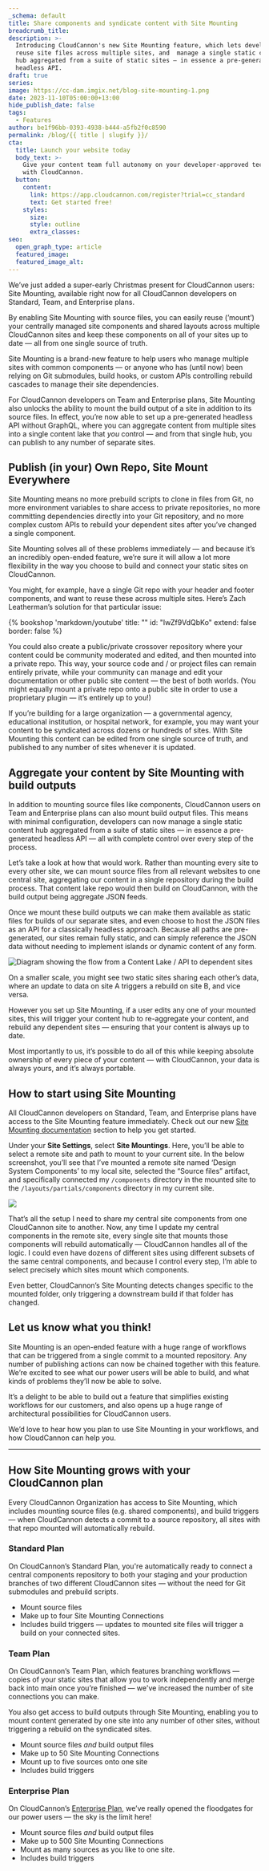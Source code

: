 ```yaml
---
_schema: default
title: Share components and syndicate content with Site Mounting
breadcrumb_title:
description: >-
  Introducing CloudCannon's new Site Mounting feature, which lets developers
  reuse site files across multiple sites, and  manage a single static content
  hub aggregated from a suite of static sites — in essence a pre-generated
  headless API.
draft: true
series:
image: https://cc-dam.imgix.net/blog-site-mounting-1.png
date: 2023-11-10T05:00:00+13:00
hide_publish_date: false
tags:
  - Features
author: be1f96bb-0393-4938-b444-a5fb2f0c8590
permalink: /blog/{{ title | slugify }}/
cta:
  title: Launch your website today
  body_text: >-
    Give your content team full autonomy on your developer-approved tech stack
    with CloudCannon.
  button:
    content:
      link: https://app.cloudcannon.com/register?trial=cc_standard
      text: Get started free!
    styles:
      size:
      style: outline
      extra_classes:
seo:
  open_graph_type: article
  featured_image:
  featured_image_alt:
---
```

We’ve just added a super-early Christmas present for CloudCannon users: Site Mounting, available right now for all CloudCannon developers on Standard, Team, and Enterprise plans.

By enabling Site Mounting with source files, you can easily reuse (’mount’) your centrally managed site components and shared layouts across multiple CloudCannon sites and keep these components on all of your sites up to date — all from one single source of truth.

Site Mounting is a brand-new feature to help users who manage multiple sites with common components — or anyone who has (until now) been relying on Git submodules, build hooks, or custom APIs controlling rebuild cascades to manage their site dependencies.

For CloudCannon developers on Team and Enterprise plans, Site Mounting also unlocks the ability to mount the build output of a site in addition to its source files. In effect, you’re now able to set up a pre-generated headless API without GraphQL, where you can aggregate content from multiple sites into a single content lake that *you* control — and from that single hub, you can publish to any number of separate sites.

## Publish (in your) Own Repo, Site Mount Everywhere

Site Mounting means no more prebuild scripts to clone in files from Git, no more environment variables to share access to private repositories, no more committing dependencies directly into your Git repository, and no more complex custom APIs to rebuild your dependent sites after you’ve changed a single component.

Site Mounting solves all of these problems immediately — and because it’s an incredibly open-ended feature, we’re sure it will allow a lot more flexibility in the way you choose to build and connect your static sites on CloudCannon.

You might, for example, have a single Git repo with your header and footer components, and want to reuse these across multiple sites. Here’s Zach Leatherman’s solution for that particular issue:

{% bookshop 'markdown/youtube' title: "" id: "IwZf9VdQbKo" extend: false border: false %}

You could also create a public/private crossover repository where your content could be community moderated and edited, and then mounted into a private repo. This way, your source code and / or project files can remain entirely private, while your community can manage and edit your documentation or other public site content — the best of both worlds. (You might equally mount a private repo onto a public site in order to use a proprietary plugin — it’s entirely up to you!)

If you’re building for a large organization — a governmental agency, educational institution, or hospital network, for example, you may want your content to be syndicated across dozens or hundreds of sites. With Site Mounting this content can be edited from one single source of truth, and published to any number of sites whenever it is updated.

## Aggregate your content by Site Mounting with build outputs

In addition to mounting source files like components, CloudCannon users on Team and Enterprise plans can also mount build output files. This means with minimal configuration, developers can now manage a single static content hub aggregated from a suite of static sites — in essence a pre-generated headless API — all with complete control over every step of the process.

Let’s take a look at how that would work. Rather than mounting every site to every other site, we can mount source files from all relevant websites to one central site, aggregating our content in a single repository during the build process. That content lake repo would then build on CloudCannon, with the build output being aggregate JSON feeds.

Once we mount these build outputs we can make them available as static files for builds of our separate sites, and even choose to host the JSON files as an API for a classically headless approach. Because all paths are pre-generated, our sites remain fully static, and can simply reference the JSON data without needing to implement islands or dynamic content of any form.

![Diagram showing the flow from a Content Lake / API to dependent sites](https://cc-dam.imgix.net/content-lake-diagram.png)

On a smaller scale, you might see two static sites sharing each other’s data, where an update to data on site A triggers a rebuild on site B, and vice versa.

However you set up Site Mounting, if a user edits any one of your mounted sites, this will trigger your content hub to re-aggregate your content, and rebuild any dependent sites — ensuring that your content is always up to date.

Most importantly to us, it’s possible to do all of this while keeping absolute ownership of every piece of your content — with CloudCannon, your data is always yours, and it’s always portable.

## How to start using **Site Mounting**

All CloudCannon developers on Standard, Team, and Enterprise plans have access to the Site Mounting feature immediately. Check out our new <a target="_blank" rel="noopener" href="https://cloudcannon.com/documentation/articles/site-mounting/">Site Mounting documentation</a> section to help you get started.

Under your **Site Settings**, select **Site Mountings**. Here, you’ll be able to select a remote site and path to mount to your current site. In the below screenshot, you’ll see that I’ve mounted a remote site named ‘Design System Components’ to my local site, selected the “Source files” artifact, and specifically connected my `/components` directory in the mounted site to the `/layouts/partials/components` directory in my current site.

![](https://cc-dam.imgix.net/blog-site-mounting-screenshot-detail.png)

That’s all the setup I need to share my central site components from one CloudCannon site to another. Now, any time I update my central components in the remote site, every single site that mounts those components will rebuild automatically — CloudCannon handles all of the logic. I could even have dozens of different sites using different subsets of the same central components, and because I control every step, I’m able to select precisely which sites mount which components.

Even better, CloudCannon’s Site Mounting detects changes specific to the mounted folder, only triggering a downstream build if that folder has changed.

## Let us know what you think!

Site Mounting is an open-ended feature with a huge range of workflows that can be triggered from a single commit to a mounted repository. Any number of publishing actions can now be chained together with this feature. We’re excited to see what our power users will be able to build, and what kinds of problems they’ll now be able to solve.

It’s a delight to be able to build out a feature that simplifies existing workflows for our customers, and also opens up a huge range of architectural possibilities for CloudCannon users.

We’d love to hear how you plan to use Site Mounting in your workflows, and how CloudCannon can help you.

---

## How Site Mounting grows with your CloudCannon plan

Every CloudCannon Organization has access to Site Mounting, which includes mounting source files (e.g. shared components), and build triggers — when CloudCannon detects a commit to a source repository, all sites with that repo mounted will automatically rebuild.

### Standard Plan

On CloudCannon’s Standard Plan, you're automatically ready to connect a central components repository to both your staging and your production branches of two different CloudCannon sites — without the need for Git submodules and prebuild scripts.

* Mount source files
* Make up to four Site Mounting Connections
* Includes build triggers — updates to mounted site files will trigger a build on your connected sites.&nbsp;

### Team Plan

On CloudCannon’s Team Plan, which features branching workflows — copies of your static sites that allow you to work independently and merge back into main once you’re finished — we've increased the number of site connections you can make.

You also get access to build outputs through Site Mounting, enabling you to mount content generated by one site into any number of other sites, without triggering a rebuild on the syndicated sites.&nbsp;

* Mount source files *and* build output files
* ​​​Make up to 50 Site Mounting Connections
* Mount up to five sources onto one site
* Includes build triggers

### Enterprise Plan

On CloudCannon’s [Enterprise Plan](/enterprise/), we’ve really opened the floodgates for our power users — the sky is the limit here!

* Mount source files *and* build output files
* ​​​Make up to 500 Site Mounting Connections
* Mount as many sources as you like to one site.
* Includes build triggers

<!-- notionvc: 7937cf17-ecc8-4be6-a893-fbb3830dcbb6 -->